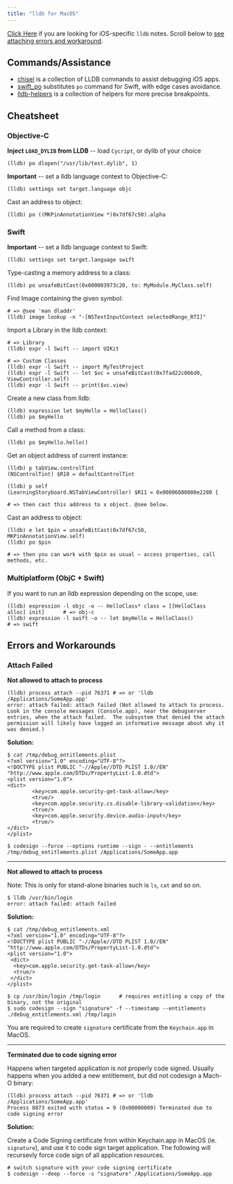 ```yaml
---
title: "lldb for MacOS"
---
```


[Click Here](/lldb-for-ios) if you are looking for iOS-specific `lldb` notes. Scroll below to [see attaching errors and workaround](#errors-and-workarounds). 

## Commands/Assistance

* [chisel](https://github.com/facebook/chisel) is a collection of LLDB commands to assist debugging iOS apps.
* [swift_po](https://github.com/kastiglione/swift_po) substitutes `po` command for Swift, with edge cases avoidance.
* [lldb-helpers](https://github.com/kastiglione/lldb-helpers) is a collection of helpers for more precise breakpoints.

## Cheatsheet

### Objective-C

**Inject `LOAD_DYLIB` from LLDB** -- load `Cycript`, or dylib of your choice

```
(lldb) po dlopen("/usr/lib/test.dylib", 1)
```

**Important** -- set a lldb language context to Objective-C:

```
(lldb) settings set target.language objc 
```

Cast an address to object:

```
(lldb) po ((MKPinAnnotationView *)0x7df67c50).alpha
```

### Swift

**Important** -- set a lldb language context to Swift:

```
(lldb) settings set target.language swift
```

Type-casting a memory address to a class:

```
(lldb) po unsafeBitCast(0x600003973c20, to: MyModule.MyClass.self)
```

Find Image containing the given symbol:

```
# => @see 'man dladdr'
(lldb) image lookup -n "-[NSTextInputContext selectedRange_RTI]"
```

Import a Library in the lldb context:

```
# => Library
(lldb) expr -l Swift -- import UIKit

# => Custom Classes
(lldb) expr -l Swift -- import MyTestProject
(lldb) expr -l Swift -- let $vc = unsafeBitCast(0x7fad22c066d0, ViewController.self)
(lldb) expr -l Swift -- print($vc.view)
```

Create a new class from lldb:

```
(lldb) expression let $myHello = HelloClass()
(lldb) po $myHello
```

Call a method from a class:

```
(lldb) po $myHello.hello()
```

Get an object address of current instance:

```
(lldb) p tabView.controlTint
(NSControlTint) $R10 = defaultControlTint

(lldb) p self
(LearningStoryboard.NSTabViewController) $R11 = 0x00006080000e2280 {

# => then cast this address to x object. @see below.
```

Cast an address to object:

```
(lldb) e let $pin = unsafeBitCast(0x7df67c50, MKPinAnnotationView.self)
(lldb) po $pin

# => then you can work with $pin as usual – access properties, call methods, etc.
```

### Multiplatform (ObjC + Swift)

If you want to run an lldb expression depending on the scope, use:

```
(lldb) expression -l objc -o -- HelloClass* class = [[HelloClass alloc] init]      # => obj-c
(lldb) expression -l swift -o -- let $myHello = HelloClass()                       # => swift
```

## Errors and Workarounds

### Attach Failed

**Not allowed to attach to process**

```
(lldb) process attach --pid 76371 # => or 'lldb /Applications/SomeApp.app'
error: attach failed: attach failed (Not allowed to attach to process.  Look in the console messages (Console.app), near the debugserver entries, when the attach failed.  The subsystem that denied the attach permission will likely have logged an informative message about why it was denied.)
```

**Solution:**

```
$ cat /tmp/debug_entitlements.plist
<?xml version="1.0" encoding="UTF-8"?>
<!DOCTYPE plist PUBLIC "-//Apple//DTD PLIST 1.0//EN" "http://www.apple.com/DTDs/PropertyList-1.0.dtd">
<plist version="1.0">
<dict>
        <key>com.apple.security-get-task-allow</key>
        <true/>
        <key>com.apple.security.cs.disable-library-validation</key>
        <true/>
        <key>com.apple.security.device.audio-input</key>
        <true/>
</dict>
</plist>

$ codesign --force --options runtime --sign - --entitlements /tmp/debug_entitlements.plist /Applications/SomeApp.app
```

---

**Not allowed to attach to process**

Note: This is only for stand-alone binaries such is `ls`, `cat` and so on.

```
$ lldb /usr/bin/login
error: attach failed: attach failed
```

**Solution:**

```
$ cat /tmp/debug_entitlements.xml
<?xml version="1.0" encoding="UTF-8"?>
<!DOCTYPE plist PUBLIC "-//Apple//DTD PLIST 1.0//EN" "http://www.apple.com/DTDs/PropertyList-1.0.dtd">
<plist version="1.0">
 <dict>
  <key>com.apple.security.get-task-allow</key>
  <true/>
 </dict>
</plist>

$ cp /usr/bin/login /tmp/login 		# requires entitling a copy of the binary, not the original
$ sudo codesign --sign "signature" -f --timestamp --entitlements ./debug_entitlements.xml /tmp/login
```

You are required to create `signature` certificate from the `Keychain.app` in MacOS.

---

**Terminated due to code signing error**

Happens when targeted application is not properly code signed. Usually happens when you added a new entitlement, but did not codesign a Mach-O binary:

```
(lldb) process attach --pid 76371 # => or 'lldb /Applications/SomeApp.app'
Process 8873 exited with status = 9 (0x00000009) Terminated due to code signing error
```

**Solution:**

Create a Code Signing certificate from within Keychain.app in MacOS (ie. `signature`), and use it to code sign target application. The following will recursevly force code sign of all application resources.

```
# switch signature with your code signing certificate 
$ codesign --deep --force -s "signature" /Applications/SomeApp.app
```

